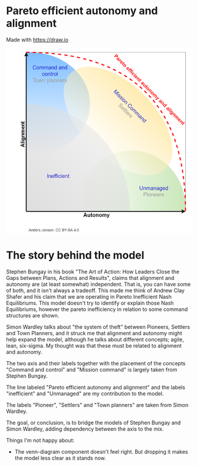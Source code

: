 # Pareto efficient autonomy and alignment

Made with https://draw.io

![drawing](https://github.com/acje/Alignment_autonomy/blob/master/Pareto%20efficient%20autonomy%20and%20alignment.png)

# The story behind the model

Stephen Bungay in his book "The Art of Action: How Leaders Close the Gaps between Plans, Actions and Results", claims that alignment and autonomy are (at least somewhat) independent. That is, you can have some of both, and it isn't always a tradeoff. This made me think of Andrew Clay Shafer and his claim that we are operating in Pareto Inefficient Nash Equilibriums. This model doesn't try to identify or explain those Nash Equilibriums, however the pareto inefficiency in relation to some command structures are shown.

Simon Wardley talks about "the system of theft" between Pioneers, Settlers and Town Planners, and it struck me that alignment and autonomy might help expand the model, although he talks about different concepts; agile, lean, six-sigma. My thought was that these must be related to alignment and autonomy.

The two axis and their labels together with the placement of the concepts "Command and control" and "Mission command" is largely taken from Stephen Bungay.

The line labeled "Pareto efficient autonomy and alignment" and the labels "inefficient" and "Unmanaged" are my contribution to the model.

The labels "Pioneer", "Settlers" and "Town planners" are taken from Simon Wardley.

The goal, or conclusion, is to bridge the models of Stephen Bungay and Simon Wardley, adding dependency between the axis to the mix.

Things I'm not happy about:
- The venn-diagram component doesn't feel right. But dropping it makes the model less clear as it stands now.
